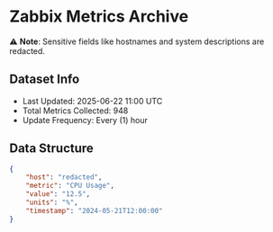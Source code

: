 # Zabbix Metrics Archive

⚠️ **Note**: Sensitive fields like hostnames and system descriptions are redacted.

## Dataset Info
- Last Updated: 2025-06-22 11:00 UTC
- Total Metrics Collected: 948
- Update Frequency: Every (1) hour

## Data Structure
```json
{
    "host": "redacted",
    "metric": "CPU Usage",
    "value": "12.5",
    "units": "%",
    "timestamp": "2024-05-21T12:00:00"
}
```
